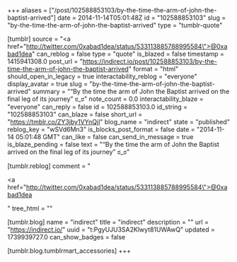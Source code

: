 +++
aliases = ["/post/102588853103/by-the-time-the-arm-of-john-the-baptist-arrived"]
date = 2014-11-14T05:01:48Z
id = "102588853103"
slug = "by-the-time-the-arm-of-john-the-baptist-arrived"
type = "tumblr-quote"

[tumblr]
source = "<a href=\"http://twitter.com/0xabad1dea/status/533113885788995584\">@0xabad1dea</a>"
can_reblog = false
type = "quote"
is_blazed = false
timestamp = 1415941308.0
post_url = "https://indirect.io/post/102588853103/by-the-time-the-arm-of-john-the-baptist-arrived"
format = "html"
should_open_in_legacy = true
interactability_reblog = "everyone"
display_avatar = true
slug = "by-the-time-the-arm-of-john-the-baptist-arrived"
summary = "“By the time the arm of John the Baptist arrived on the final leg of its journey” ಠ_ಠ"
note_count = 0.0
interactability_blaze = "everyone"
can_reply = false
id = 102588853103.0
id_string = "102588853103"
can_blaze = false
short_url = "https://tmblr.co/ZY3jby1VYnQjl"
blog_name = "indirect"
state = "published"
reblog_key = "wSVd6Mn3"
is_blocks_post_format = false
date = "2014-11-14 05:01:48 GMT"
can_like = false
can_send_in_message = true
is_blaze_pending = false
text = "“By the time the arm of John the Baptist arrived on the final leg of its journey” ಠ_ಠ"

[tumblr.reblog]
comment = "<p><a href=\"http://twitter.com/0xabad1dea/status/533113885788995584\">@0xabad1dea</a></p>"
tree_html = ""

[tumblr.blog]
name = "indirect"
title = "indirect"
description = ""
url = "https://indirect.io/"
uuid = "t:PgyUJU3SA2Klwyt81UWAwQ"
updated = 1739939727.0
can_show_badges = false

[tumblr.blog.tumblrmart_accessories]
+++

